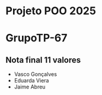 # Projeto POO 2025
# GrupoTP-67

## Nota final 11 valores

* Vasco Gonçalves
* Eduarda Viera
* Jaime Abreu
